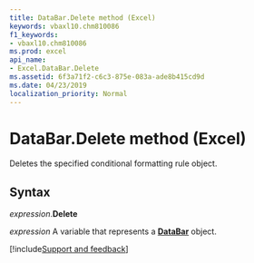 ```yaml
---
title: DataBar.Delete method (Excel)
keywords: vbaxl10.chm810086
f1_keywords:
- vbaxl10.chm810086
ms.prod: excel
api_name:
- Excel.DataBar.Delete
ms.assetid: 6f3a71f2-c6c3-875e-083a-ade8b415cd9d
ms.date: 04/23/2019
localization_priority: Normal
---
```



# DataBar.Delete method (Excel)

Deletes the specified conditional formatting rule object.


## Syntax

_expression_.**Delete**

_expression_ A variable that represents a **[DataBar](Excel.DataBar.md)** object.




[!include[Support and feedback](~/includes/feedback-boilerplate.md)]